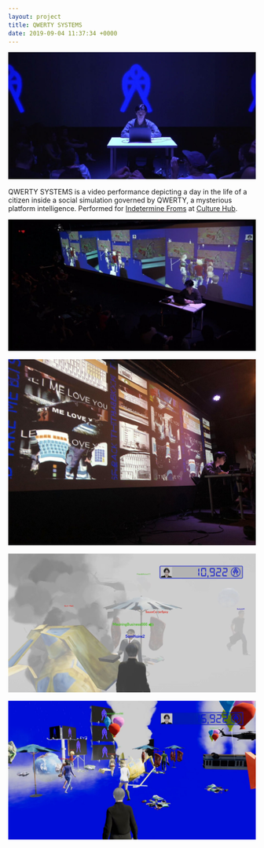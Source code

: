```yaml
---
layout: project
title: QWERTY SYSTEMS
date: 2019-09-04 11:37:34 +0000
---
```


![](/assets/qwerty/new/1.JPG)

QWERTY SYSTEMS is a video performance depicting a day in the life of a citizen inside a social simulation governed by QWERTY, a mysterious platform intelligence. Performed for [Indetermine Froms](https://www.culturehub.org/events/indeterminate-forms) at [Culture Hub](https://www.culturehub.org/).


![](/assets/qwerty/new/2.JPG)


![](/assets/qwerty/new/3.jpg)


![](/assets/qwerty/new/4.JPG)

![](/assets/qwerty/new/5.JPG)

